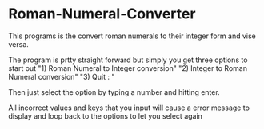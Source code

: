 # Roman-Numeral-Converter
This programs is the convert roman numerals to their integer form and vise versa.

The program is prtty straight forward but simply you get three options to start out
    "1) Roman Numeral to Integer conversion"
    "2) Integer to Roman Numeral conversion"
    "3) Quit : "

Then just select the option by typing a number and hitting enter.

All incorrect values and keys that you input will cause a error message to display and loop back to the options 
to let you select again
